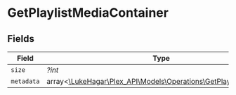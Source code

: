 # GetPlaylistMediaContainer


## Fields

| Field                                                                                                              | Type                                                                                                               | Required                                                                                                           | Description                                                                                                        | Example                                                                                                            |
| ------------------------------------------------------------------------------------------------------------------ | ------------------------------------------------------------------------------------------------------------------ | ------------------------------------------------------------------------------------------------------------------ | ------------------------------------------------------------------------------------------------------------------ | ------------------------------------------------------------------------------------------------------------------ |
| `size`                                                                                                             | *?int*                                                                                                             | :heavy_minus_sign:                                                                                                 | N/A                                                                                                                | 1                                                                                                                  |
| `metadata`                                                                                                         | array<[\LukeHagar\Plex_API\Models\Operations\GetPlaylistMetadata](../../Models/Operations/GetPlaylistMetadata.md)> | :heavy_minus_sign:                                                                                                 | N/A                                                                                                                |                                                                                                                    |